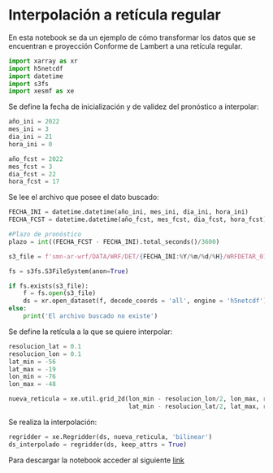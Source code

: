 # Interpolación a retícula regular

En esta notebook se da un ejemplo de cómo transformar los datos que se  encuentran e proyección Conforme de Lambert a una retícula regular.


```python
import xarray as xr
import h5netcdf
import datetime
import s3fs
import xesmf as xe
```

Se define la fecha de inicialización y de validez del pronóstico a interpolar:


```python
año_ini = 2022
mes_ini = 3
dia_ini = 21
hora_ini = 0

año_fcst = 2022
mes_fcst = 3
dia_fcst = 22
hora_fcst = 17
```

Se lee el archivo que posee el dato buscado:


```python
FECHA_INI = datetime.datetime(año_ini, mes_ini, dia_ini, hora_ini)
FECHA_FCST = datetime.datetime(año_fcst, mes_fcst, dia_fcst, hora_fcst)

#Plazo de pronóstico
plazo = int((FECHA_FCST - FECHA_INI).total_seconds()/3600)

s3_file = f'smn-ar-wrf/DATA/WRF/DET/{FECHA_INI:%Y/%m/%d/%H}/WRFDETAR_01H_{FECHA_INI:%Y%m%d_%H}_{plazo:03d}.nc'

fs = s3fs.S3FileSystem(anon=True)

if fs.exists(s3_file):
    f = fs.open(s3_file)
    ds = xr.open_dataset(f, decode_coords = 'all', engine = 'h5netcdf')
else:
    print('El archivo buscado no existe')
```

Se define la retícula a la que se quiere interpolar:


```python
resolucion_lat = 0.1
resolucion_lon = 0.1
lat_min = -56
lat_max = -19
lon_min = -76
lon_max = -48

nueva_reticula = xe.util.grid_2d(lon_min - resolucion_lon/2, lon_max, resolucion_lon, 
                                 lat_min - resolucion_lat/2, lat_max, resolucion_lat)

```

Se realiza la interpolación:


```python
regridder = xe.Regridder(ds, nueva_reticula, 'bilinear')
ds_interpolado = regridder(ds, keep_attrs = True)
```

Para descargar la notebook acceder al siguiente [link](../notebooks/Regrid.ipynb)
